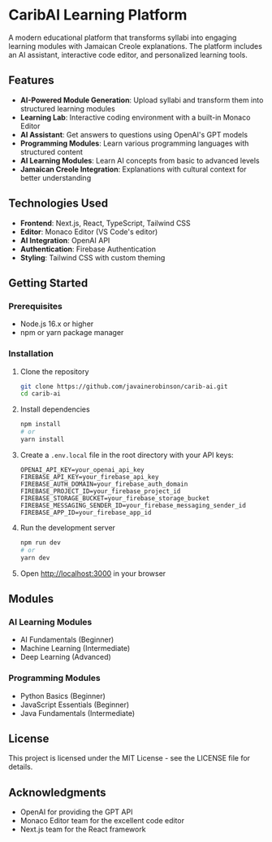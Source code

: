 # CaribAI Learning Platform

A modern educational platform that transforms syllabi into engaging learning modules with Jamaican Creole explanations. The platform includes an AI assistant, interactive code editor, and personalized learning tools.

## Features

- **AI-Powered Module Generation**: Upload syllabi and transform them into structured learning modules
- **Learning Lab**: Interactive coding environment with a built-in Monaco Editor
- **AI Assistant**: Get answers to questions using OpenAI's GPT models
- **Programming Modules**: Learn various programming languages with structured content
- **AI Learning Modules**: Learn AI concepts from basic to advanced levels
- **Jamaican Creole Integration**: Explanations with cultural context for better understanding

## Technologies Used

- **Frontend**: Next.js, React, TypeScript, Tailwind CSS
- **Editor**: Monaco Editor (VS Code's editor)
- **AI Integration**: OpenAI API
- **Authentication**: Firebase Authentication
- **Styling**: Tailwind CSS with custom theming

## Getting Started

### Prerequisites

- Node.js 16.x or higher
- npm or yarn package manager

### Installation

1. Clone the repository
   ```bash
   git clone https://github.com/javainerobinson/carib-ai.git
   cd carib-ai
   ```

2. Install dependencies
   ```bash
   npm install
   # or
   yarn install
   ```

3. Create a `.env.local` file in the root directory with your API keys:
   ```
   OPENAI_API_KEY=your_openai_api_key
   FIREBASE_API_KEY=your_firebase_api_key
   FIREBASE_AUTH_DOMAIN=your_firebase_auth_domain
   FIREBASE_PROJECT_ID=your_firebase_project_id
   FIREBASE_STORAGE_BUCKET=your_firebase_storage_bucket
   FIREBASE_MESSAGING_SENDER_ID=your_firebase_messaging_sender_id
   FIREBASE_APP_ID=your_firebase_app_id
   ```

4. Run the development server
   ```bash
   npm run dev
   # or
   yarn dev
   ```

5. Open [http://localhost:3000](http://localhost:3000) in your browser

## Modules

### AI Learning Modules
- AI Fundamentals (Beginner)
- Machine Learning (Intermediate)
- Deep Learning (Advanced)

### Programming Modules
- Python Basics (Beginner)
- JavaScript Essentials (Beginner)
- Java Fundamentals (Intermediate)

## License

This project is licensed under the MIT License - see the LICENSE file for details.

## Acknowledgments

- OpenAI for providing the GPT API
- Monaco Editor team for the excellent code editor
- Next.js team for the React framework
